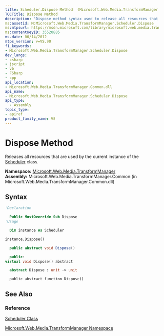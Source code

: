 ```yaml
---
title: Scheduler.Dispose Method  (Microsoft.Web.Media.TransformManager)
TOCTitle: Dispose Method
description: "Dispose method syntax used to release all resources that are used by the current instance of the Scheduler class."
ms:assetid: M:Microsoft.Web.Media.TransformManager.Scheduler.Dispose
ms:mtpsurl: https://msdn.microsoft.com/library/microsoft.web.media.transformmanager.scheduler.dispose(v=VS.90)
ms:contentKeyID: 35520885
ms.date: 06/14/2012
mtps_version: v=VS.90
f1_keywords:
- Microsoft.Web.Media.TransformManager.Scheduler.Dispose
dev_langs:
- csharp
- jscript
- vb
- FSharp
- cpp
api_location:
- Microsoft.Web.Media.TransformManager.Common.dll
api_name:
- Microsoft.Web.Media.TransformManager.Scheduler.Dispose
api_type:
  - Assembly
topic_type:
- apiref
product_family_name: VS
---
```


# Dispose Method

Releases all resources that are used by the current instance of the [Scheduler](scheduler-class-microsoft-web-media-transformmanager.md) class.

**Namespace:**  [Microsoft.Web.Media.TransformManager](microsoft-web-media-transformmanager-namespace.md)  
**Assembly:**  Microsoft.Web.Media.TransformManager.Common (in Microsoft.Web.Media.TransformManager.Common.dll)

## Syntax

```vb
'Declaration

  Public MustOverride Sub Dispose
'Usage

  Dim instance As Scheduler

instance.Dispose()
```

```csharp
  public abstract void Dispose()
```

```cpp
  public:
virtual void Dispose() abstract
```

``` fsharp
  abstract Dispose : unit -> unit 
```

```jscript
  public abstract function Dispose()
```

## See Also

### Reference

[Scheduler Class](scheduler-class-microsoft-web-media-transformmanager.md)

[Microsoft.Web.Media.TransformManager Namespace](microsoft-web-media-transformmanager-namespace.md)
